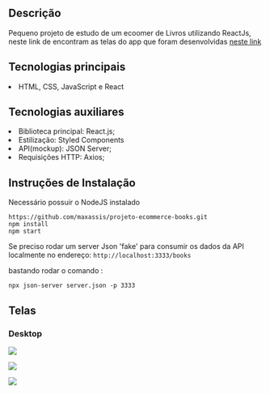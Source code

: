 ## Descrição
Pequeno projeto de estudo de um ecoomer de Livros utilizando ReactJs, neste link de encontram as telas do app que foram desenvolvidas  [neste link](https://www.figma.com/file/umDLjMwMnxe4N68mQnucBN/ecommerce-desafio-cp?node-id=0%3A1)

## Tecnologias principais
<li>HTML, CSS, JavaScript e React</li>     

## Tecnologias auxiliares
<li>Biblioteca principal: React.js;</li>
<li>Estilização: Styled Components </li> 
<li>API(mockup): JSON Server;</li>
<li>Requisições HTTP: Axios;</li>

## Instruções de Instalação

Necessário possuir o NodeJS instalado

`````
https://github.com/maxassis/projeto-ecommerce-books.git
npm install
npm start
`````

Se preciso rodar um server Json 'fake' para consumir os dados da API localmente no endereço:  ``http://localhost:3333/books``

bastando rodar o comando :

``npx json-server server.json -p 3333``


## Telas

### Desktop

![](https://images2.imgbox.com/98/f1/Yfc1Fxg4_o.jpg)

![](https://images2.imgbox.com/f4/25/yz2NxaDI_o.jpg)

![](https://images2.imgbox.com/cb/39/fuxXixGb_o.jpg)

